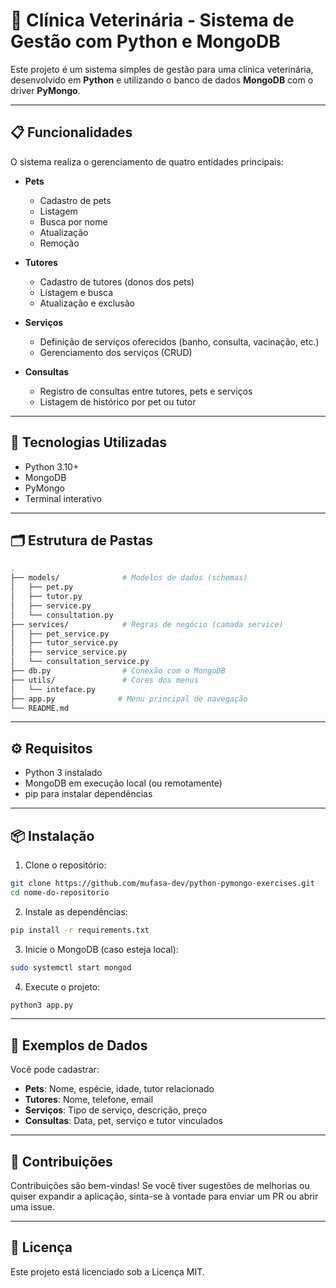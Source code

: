 # 🐾 Clínica Veterinária - Sistema de Gestão com Python e MongoDB

Este projeto é um sistema simples de gestão para uma clínica veterinária, desenvolvido em **Python** e utilizando o banco de dados **MongoDB** com o driver **PyMongo**.

---

## 📋 Funcionalidades

O sistema realiza o gerenciamento de quatro entidades principais:

- **Pets**
  - Cadastro de pets
  - Listagem
  - Busca por nome
  - Atualização
  - Remoção

- **Tutores**
  - Cadastro de tutores (donos dos pets)
  - Listagem e busca
  - Atualização e exclusão

- **Serviços**
  - Definição de serviços oferecidos (banho, consulta, vacinação, etc.)
  - Gerenciamento dos serviços (CRUD)

- **Consultas**
  - Registro de consultas entre tutores, pets e serviços
  - Listagem de histórico por pet ou tutor

---

## 🧰 Tecnologias Utilizadas

- Python 3.10+
- MongoDB
- PyMongo
- Terminal interativo

---

## 🗂️ Estrutura de Pastas

```bash
.
├── models/              # Modelos de dados (schemas)
│   ├── pet.py
│   ├── tutor.py
│   ├── service.py
│   └── consultation.py
├── services/            # Regras de negócio (camada service)
│   ├── pet_service.py
│   ├── tutor_service.py
│   ├── service_service.py
│   └── consultation_service.py
├── db.py                # Conexão com o MongoDB
├── utils/               # Cores dos menus
│   └── inteface.py
├── app.py              # Menu principal de navegação
└── README.md
````

---

## ⚙️ Requisitos

* Python 3 instalado
* MongoDB em execução local (ou remotamente)
* pip para instalar dependências

---

## 📦 Instalação

1. Clone o repositório:

```bash
git clone https://github.com/mufasa-dev/python-pymongo-exercises.git
cd nome-do-repositorio
```

2. Instale as dependências:

```bash
pip install -r requirements.txt
```

3. Inicie o MongoDB (caso esteja local):

```bash
sudo systemctl start mongod
```

4. Execute o projeto:

```bash
python3 app.py
```

---

## 🧪 Exemplos de Dados

Você pode cadastrar:

* **Pets**: Nome, espécie, idade, tutor relacionado
* **Tutores**: Nome, telefone, email
* **Serviços**: Tipo de serviço, descrição, preço
* **Consultas**: Data, pet, serviço e tutor vinculados

---

## 🤝 Contribuições

Contribuições são bem-vindas! Se você tiver sugestões de melhorias ou quiser expandir a aplicação, sinta-se à vontade para enviar um PR ou abrir uma issue.

---

## 📄 Licença

Este projeto está licenciado sob a Licença MIT.
